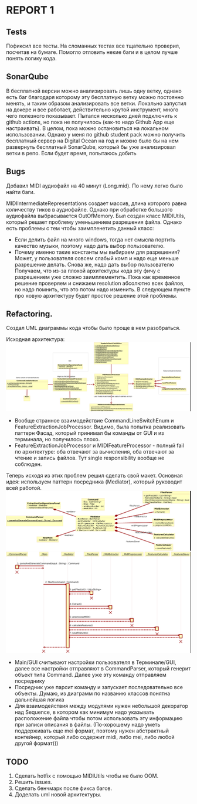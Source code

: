 # REPORT 1

## Tests
Пофиксил все тесты. На сломанных тестах все тщательно проверил, посчитав на бумаге. Помогло отловить 
некие баги и в целом лучше понять логику кода.

## SonarQube
В бесплатной версии можно анализировать лишь 
одну ветку, однако есть баг благодаря которому эту бесплатную ветку можно постоянно менять, и таким образом 
анализировать все ветки. Локально запустил на докере и все работает, действительно
крутой инструмент, много чего полезного показывает. Пытался несколько дней подключить к github actions, но пока
не получилось (как-то надо Github App еще настраивать). В целом, пока можно остановиться на локальном использовании.
Однако у меня по github student pack можно получить бесплатный сервер на Digital Ocean на год и можно было бы на нем
развернуть бесплатный SonarQube, который бы уже анализировал ветки в репо. Если будет время, попытаюсь добить

## Bugs
Добавил MIDI аудиофайл на 40 минут (Long.mid). По нему легко было найти баги.

MIDIIntermediateRepresentations создает массив, длина которого равна количеству тиков в аудиофайле. Однако при обработке
большого аудиофайла выбрасывается OutOfMemory. Был создан класс MIDIUtils, который решает проблему уменьшением разрешения
файла. Однако есть проблемы с тем чтобы заимпленетить данный класс:
- Если делить файл на много windows, тогда нет смысла портить качество музыки, поэтому надо дать выбор пользователю.
- Почему именно такие константы мы выбираем для разрешения? Может, у пользователя совсем слабый комп и надо еще меньше
разрешение делать. Снова же, надо дать выбор пользователю
Получаем, что из-за плохой архитектуры кода эту фичу с разрешением уже сложно заимплементить. Пока как временное 
решение проверяем и снижаем resolution абсолютно всех файлов, но надо помнить, что это потом надо изменить.
В следующем пункте про новую архитектуру будет простое решение этой проблемы.

## Refactoring.
Создал UML диаграммы кода чтобы было проще в нем разобраться.

Исходная архитектура:
![plot](cd_old.png)
- Вообще странное взаимодействие CommandLineSwitchEnum и FeatureExtractionJobProcessor. Видимо, была попытка 
реализовать паттерн Фасад, который принимал бы команды от GUI и из терминала, но получилось плохо.
- FeatureExtractionJobProcessor и MIDIFeatureProcessor - полный fail по архитектуре: оба отвечают за вычисления,
оба отвечают за чтение и запись файлов. Тут single responsibility вообще не соблюден.

Теперь исходя из этих проблем решил сделать свой макет. Основная идея: используем паттерн посредника (Mediator),
который руководит всей работой.
![plot](cd_new.png)
![plot](sd_new.png)
- Main/GUI считывают настройки пользователя в Терминале/GUI, далее все настройки отправляют в CommandParser, который
генерит объект типа Command. Далее уже эту команду отправляем посреднику
- Посредник уже парсит команду и запускает последовательно все объекты. Думаю, из диаграмм по названию классов понятна 
дальнейшая логика
- Для взаимодействия между модулями нужен небольшой декоратор над Sequence, в котором как минимум надо указывать
расположение файла чтобы потом использовать эту информацию при записи описания в файлы.
(По-хорошему надо уметь поддерживать еще mei формат, поэтому нужен абстрактный контейнер, который либо содержит midi,
либо mei, либо любой другой формат)))

## TODO
1) Сделать hotfix с помощью MIDIUtils чтобы не было OOM.
2) Решить issues.
3) Сделать бенчмарк после фикса багов.
4) Доделать uml новой архитектуры.